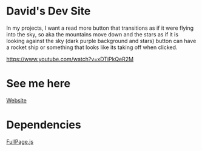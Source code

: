 # David's Dev Site
In my projects, I want a read more button that transitions as if it were flying into the sky, so aka the mountains move down and the stars as if it is looking against the sky (dark purple background and stars) button can have a rocket ship or something that looks like its taking off when clicked.

https://www.youtube.com/watch?v=xDTiPkQeR2M

# See me here
[Website](https://davidl1023.github.io/)

# Dependencies
[FullPage.js](https://github.com/alvarotrigo/fullPage.js)